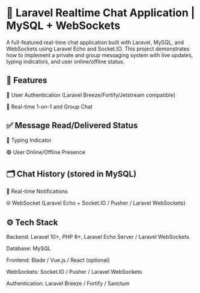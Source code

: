 # 🧩 Laravel Realtime Chat Application | MySQL + WebSockets

A full-featured real-time chat application built with Laravel, MySQL, and WebSockets using Laravel Echo and Socket.IO. This project demonstrates how to implement a private and group messaging system with live updates, typing indicators, and user online/offline status.

## 🚀 Features

🔐 User Authentication (Laravel Breeze/Fortify/Jetstream compatible)

💬 Real-time 1-on-1 and Group Chat

## ✅ Message Read/Delivered Status

🧠 Typing Indicator

🟢 User Online/Offline Presence

## 🗂️ Chat History (stored in MySQL)

🔔 Real-time Notifications

🌐 WebSocket (Laravel Echo + Socket.IO / Pusher / Laravel WebSockets)

## ⚙️ Tech Stack

Backend: Laravel 10+, PHP 8+, Laravel Echo Server / Laravel WebSockets

Database: MySQL

Frontend: Blade / Vue.js / React (optional)

WebSockets: Socket.IO / Pusher / Laravel WebSockets

Authentication: Laravel Breeze / Fortify / Sanctum
